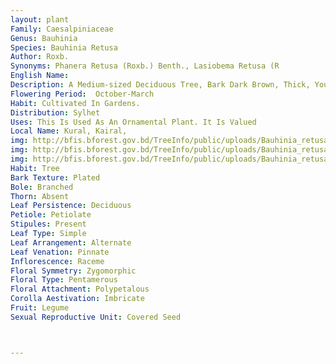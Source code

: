 ```yaml
---
layout: plant
Family: Caesalpiniaceae
Genus: Bauhinia
Species: Bauhinia Retusa
Author: Roxb.
Synonyms: Phanera Retusa (Roxb.) Benth., Lasiobema Retusa (R
English Name: 
Description: A Medium-sized Deciduous Tree, Bark Dark Brown, Thick, Young Shoots Glabrous Or Slightly Hairy. Leaves Simple, Alternate, Lamina 7.5-15.0 Cm Long, Slightly Broader Than Long, Entire Or Shallowly Notched, Base Cordate Or Truncate, Subcoriaceous, Glabrous, 9-11 Nerved, Petioles 4-9 Cm Long, Thickened At Both Ends. Inflorescence Axillary To Lax Terminal Panicle, Flowers In The Lower Branches Axillary. Flowers Rather Small, Bracteate, Pedicellate, Pedicels 1.5-2.0 Cm Long, Covered With Soft Pubescence, Bracts 2.5 Mm Long, Linear, Bracteoles Similar To Or Smaller Than The Bracts. Calyx 5.0-7.5 Mm Long, Silky Pubescent, Split Almost To The Base Into 2-3 Segments. Petals White, 1.0-1.5 Cm Long, Obovate, Hairy Outside, Clawed, 3 Upper Petals Mottled With Purple Stripe. Stamens 3, Fertile. Ovary Hairy On The Margin, Stipitate, Style Elongated. Fruit A Pod, 10.0-17.5 Ã— 3.0-3.8 Cm, Shortly Stalked, Oblong Or Oblanceolate, Flat, Firm, Red, Dehiscent. Seeds 6-8, Flat, Sub-orbicular, Dark Brown, Smooth.
Flowering Period:  October-March
Habit: Cultivated In Gardens.
Distribution: Sylhet
Uses: This Is Used As An Ornamental Plant. It Is Valued 
Local Name: Kural, Kairal, 
img: http://bfis.bforest.gov.bd/TreeInfo/public/uploads/Bauhinia_retusa.jpg
img: http://bfis.bforest.gov.bd/TreeInfo/public/uploads/Bauhinia_retusa1.jpg
img: http://bfis.bforest.gov.bd/TreeInfo/public/uploads/Bauhinia_retusa2.jpg
Habit: Tree
Bark Texture: Plated
Bole: Branched
Thorn: Absent
Leaf Persistence: Deciduous
Petiole: Petiolate
Stipules: Present
Leaf Type: Simple
Leaf Arrangement: Alternate
Leaf Venation: Pinnate
Inflorescence: Raceme
Floral Symmetry: Zygomorphic
Floral Type: Pentamerous
Floral Attachment: Polypetalous
Corolla Aestivation: Imbricate
Fruit: Legume
Sexual Reproductive Unit: Covered Seed



---
```


